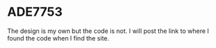 ADE7753
=======
The design is my own but the code is not. I will post the link to where I found the code when I find the site. 
